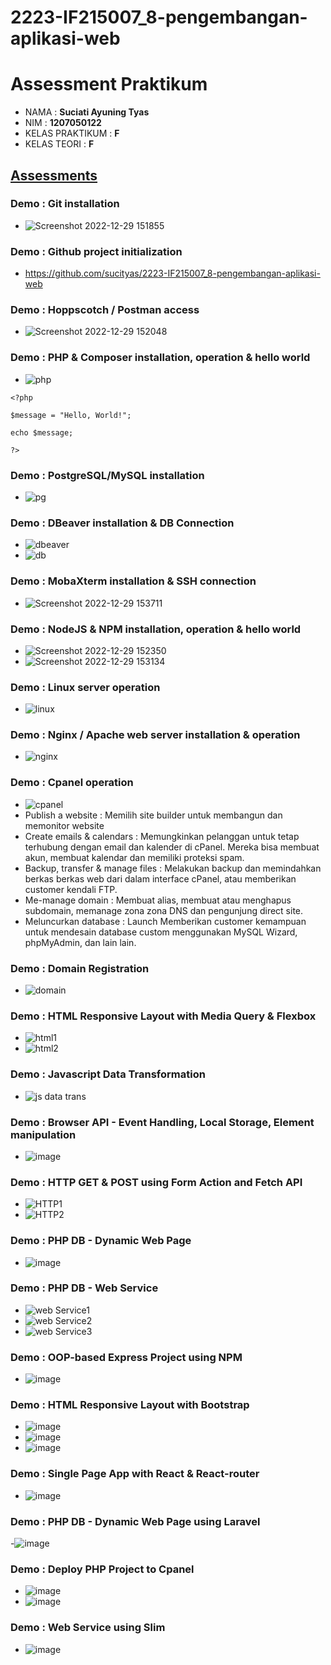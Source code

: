 # 2223-IF215007_8-pengembangan-aplikasi-web

# Assessment Praktikum
- NAMA : **Suciati Ayuning Tyas**
- NIM : **1207050122**
- KELAS PRAKTIKUM : **F**
- KELAS TEORI : **F**
## [Assessments](https://github.com/insanalamin/2223-IF215007_8-pengembangan-aplikasi-web#workshop-class-1-credit)
### Demo : Git installation
- ![Screenshot 2022-12-29 151855](https://user-images.githubusercontent.com/82722477/209923666-38da6566-ebc8-4b96-85c9-232cf32bea1e.png)

### Demo : Github project initialization
- https://github.com/sucityas/2223-IF215007_8-pengembangan-aplikasi-web

### Demo : Hoppscotch / Postman access
- ![Screenshot 2022-12-29 152048](https://user-images.githubusercontent.com/82722477/209923879-457621e3-f35b-4076-b7f8-3e424407c9c5.png)

### Demo : PHP & Composer installation, operation & hello world
- ![php](https://user-images.githubusercontent.com/82722477/210087769-62021078-cde5-4ac4-8c44-50786abf583d.png)

`<?php`

  `$message = "Hello, World!";`
  
  `echo $message;`
  
`?>`

### Demo : PostgreSQL/MySQL installation
- ![pg](https://user-images.githubusercontent.com/82722477/210087908-2101034f-d9de-416e-8cee-599620c676e1.png)

### Demo : DBeaver installation & DB Connection
- ![dbeaver](https://user-images.githubusercontent.com/82722477/210088183-8c4389f8-5a09-44d4-b2f5-8d22f70affe7.png)
- ![db](https://user-images.githubusercontent.com/82722477/210088192-7c8bec32-36c1-4983-b376-51f3cd33e7e6.png)

### Demo : MobaXterm installation & SSH connection
- ![Screenshot 2022-12-29 153711](https://user-images.githubusercontent.com/82722477/209925580-07812d2e-d3ba-4394-959d-ea6dd58d6341.png)

### Demo : NodeJS & NPM installation, operation & hello world
- ![Screenshot 2022-12-29 152350](https://user-images.githubusercontent.com/82722477/209924194-39ed7c5d-57fd-4290-bc6e-26cf065c9879.png)
- ![Screenshot 2022-12-29 153134](https://user-images.githubusercontent.com/82722477/209924988-53e1f778-6b38-490d-a1ce-463ae2ec80e8.png)

### Demo : Linux server operation
- ![linux](https://user-images.githubusercontent.com/82722477/210088299-449f5113-67ab-4a22-aaa9-2a253a34b1ef.png)

### Demo : Nginx / Apache web server installation & operation
- ![nginx](https://user-images.githubusercontent.com/82722477/210088558-69fda7fb-21e2-43ed-8e61-a57ed9a018e5.png)

### Demo : Cpanel operation
- ![cpanel](https://user-images.githubusercontent.com/82722477/210087406-8bbff35b-0f9a-422b-88f5-48519b3f0756.png)
- Publish a website : Memilih site builder untuk membangun dan memonitor website
- Create emails & calendars : Memungkinkan pelanggan untuk tetap terhubung dengan email dan kalender di cPanel. Mereka bisa membuat akun, membuat kalendar dan memiliki proteksi spam.
- Backup, transfer & manage files : Melakukan backup dan memindahkan berkas berkas web dari dalam interface cPanel, atau memberikan customer kendali FTP.
- Me-manage domain : Membuat alias, membuat atau menghapus subdomain, memanage zona zona DNS dan pengunjung direct site.
- Meluncurkan database : Launch Memberikan customer kemampuan untuk mendesain database custom menggunakan MySQL Wizard, phpMyAdmin, dan lain lain.

### Demo : Domain Registration
- ![domain](https://user-images.githubusercontent.com/82722477/210088794-1d5af364-f77b-4b12-9d82-527e95cfbfca.png)

### Demo : HTML Responsive Layout with Media Query & Flexbox
- ![html1](https://user-images.githubusercontent.com/82722477/210087441-c07c5abf-e710-4258-8a4d-b212e22993c6.png)
- ![html2](https://user-images.githubusercontent.com/82722477/210087457-4d803404-0f70-42ba-b330-0120f7d7ac98.png)

### Demo : Javascript Data Transformation
- ![js data trans](https://user-images.githubusercontent.com/82722477/210088962-701398a6-6433-4623-9b53-943836475048.png)

### Demo : Browser API - Event Handling, Local Storage, Element manipulation
- ![image](https://user-images.githubusercontent.com/82722477/210087494-4ccfd193-764a-4f95-bc5d-53919ced1594.png)
 
### Demo : HTTP GET & POST using Form Action and Fetch API
- ![HTTP1](https://user-images.githubusercontent.com/82722477/210089299-4c2cf6f0-e666-4a1a-833c-4eb29ffa6ac1.png)
- ![HTTP2](https://user-images.githubusercontent.com/82722477/210089403-5b06035b-87bb-46d6-81be-cbbf01fa6925.png)

### Demo : PHP DB - Dynamic Web Page
- ![image](https://user-images.githubusercontent.com/82722477/210131556-e7411abb-aaf9-4d6f-84ee-c7a758c26acb.png)

### Demo : PHP DB - Web Service
- ![web Service1](https://user-images.githubusercontent.com/82722477/210089645-58b9539b-b947-4f31-a760-b0995f2ca6c5.png)
- ![web Service2](https://user-images.githubusercontent.com/82722477/210089657-79b15b29-5908-4b43-b281-abda552acf1a.png)
- ![web Service3](https://user-images.githubusercontent.com/82722477/210089681-c4fb2e2e-3c04-4c4b-a44d-61d98db28ead.png)

### Demo : OOP-based Express Project using NPM
- ![image](https://user-images.githubusercontent.com/82722477/210089956-ce1a4d3e-65f0-43f9-aaca-c958f60c9435.png)
 
### Demo : HTML Responsive Layout with Bootstrap
- ![image](https://user-images.githubusercontent.com/82722477/210091220-ec2aeb92-f9b7-4844-b466-eeaf3de8684f.png)
- ![image](https://user-images.githubusercontent.com/82722477/210091265-f2962851-1012-4742-90ac-6be64a6014d1.png)
- ![image](https://user-images.githubusercontent.com/82722477/210091337-ac783e2b-9a2c-490e-bf8f-60fffd7ee884.png)
 
### Demo : Single Page App with React & React-router
- ![image](https://user-images.githubusercontent.com/82722477/210090232-669f50b7-5b89-4809-8a49-fc7785bf5a0b.png)

### Demo : PHP DB - Dynamic Web Page using Laravel
-![image](https://user-images.githubusercontent.com/82722477/210091947-3ac08718-3c74-482f-b68b-ae9c0ab92d75.png)

### Demo : Deploy PHP Project to Cpanel
- ![image](https://user-images.githubusercontent.com/82722477/210092352-dc017c2b-c239-44b1-b353-6fd84ae87d58.png)
- ![image](https://user-images.githubusercontent.com/82722477/210092405-5f3ca195-a99d-4157-9e76-aa99e3e4ee69.png)

### Demo : Web Service using Slim
- ![image](https://user-images.githubusercontent.com/82722477/210131809-7256bb24-498b-4656-82c5-c78fd4da5f4e.png)

